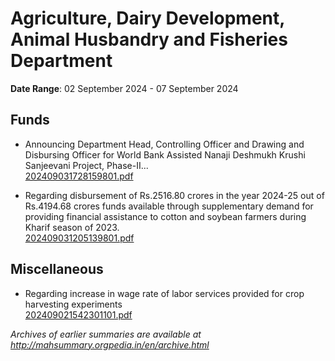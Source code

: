 # Agriculture, Dairy Development, Animal Husbandry and Fisheries Department

**Date Range**: 02 September 2024 - 07 September 2024


## Funds
- Announcing Department Head, Controlling Officer and Drawing and Disbursing Officer for World Bank Assisted Nanaji Deshmukh Krushi Sanjeevani Project, Phase-II...\
  [202409031728159801.pdf](https://gr.maharashtra.gov.in/Site/Upload/Government%20Resolutions/English/202409031728159801.pdf)

- Regarding disbursement of Rs.2516.80 crores in the year 2024-25 out of Rs.4194.68 crores funds available through supplementary demand for providing financial assistance to cotton and soybean farmers during Kharif season of 2023.\
  [202409031205139801.pdf](https://gr.maharashtra.gov.in/Site/Upload/Government%20Resolutions/English/202409031205139801.pdf)

## Miscellaneous
- Regarding increase in wage rate of labor services provided for crop harvesting experiments\
  [202409021542301101.pdf](https://gr.maharashtra.gov.in/Site/Upload/Government%20Resolutions/English/202409021542301101.pdf)


*Archives of earlier summaries are available at http://mahsummary.orgpedia.in/en/archive.html*